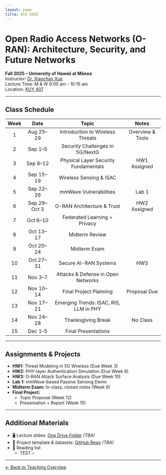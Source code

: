 ```yaml
---
layout: page
title: ECE 693E 
---
```


# Open Radio Access Networks (O-RAN): Architecture, Security, and Future Networks
**Fall 2025 – University of Hawaii at Mānoa**  
Instructor: [Dr. Xiaochan Xue](https://xueshannon.github.io/)  
Lecture Time:  M & W  9:00 am - 10:15 am  
Location: [KUY 407](https://manoa.hawaii.edu/campus-environments/kuykendall-hall/)

---

## Class Schedule

| Week |       Date       |                 Topic                   |       Notes       |
|:----:|:------------:|:---------------------------------------:|:-----------------:|
| 1    | Aug 25–29    | Introduction to Wireless Threats        | Overview & Tools  |
| 2    | Sep 1–5      | Security Challenges in 5G/NextG         |                   |
| 3    | Sep 8–12     | Physical Layer Security Fundamentals    | HW1 Assigned      |
| 4    | Sep 15–19    | Wireless Sensing & ISAC                 |                   |
| 5    | Sep 22–26    | mmWave Vulnerabilities                  | Lab 1             |
| 6    | Sep 29–Oct 3 | O-RAN Architecture & Trust              | HW2 Assigned      |
| 7    | Oct 6–10     | Federated Learning + Privacy            |                   |
| 8    | Oct 13–17    | Midterm Review                          |                   |
| 9    | Oct 20–24    | Midterm Exam                            |                   |
| 10   | Oct 27–31    | Secure AI-RAN Systems                   | HW3               |
| 11   | Nov 3–7      | Attacks & Defense in Open Networks      |                   |
| 12   | Nov 10–14    | Final Project Planning                  | Proposal Due      |
| 13   | Nov 17–21    | Emerging Trends: ISAC, RIS, LLM in PHY  |                   |
| 14   | Nov 24–28    | Thanksgiving Break                      | No Class          |
| 15   | Dec 1–5      | Final Presentations                     |                   |

---

## Assignments & Projects

- **HW1:** Threat Modeling in 5G Wireless (Due Week 3)  
- **HW2:** PHY-layer Authentication Simulation (Due Week 6)  
- **HW3:** O-RAN Attack Surface Analysis (Due Week 10)  
- **Lab 1:** mmWave-based Passive Sensing Demo  
- **Midterm Exam:** In-class, closed notes (Week 9)  
- **Final Project:**  
  - Topic Proposal (Week 12)  
  - Presentation + Report (Week 15)

---

## Additional Materials

- 🖥️ Lecture slides: [One Drive Folder](#) *(TBA)*  
- 📁 Project template & datasets: [GitHub Repo](#) *(TBA)*  
- 📖 Reading list:
  - TEST – 

---

[← Back to Teaching Overview](../teaching.md)